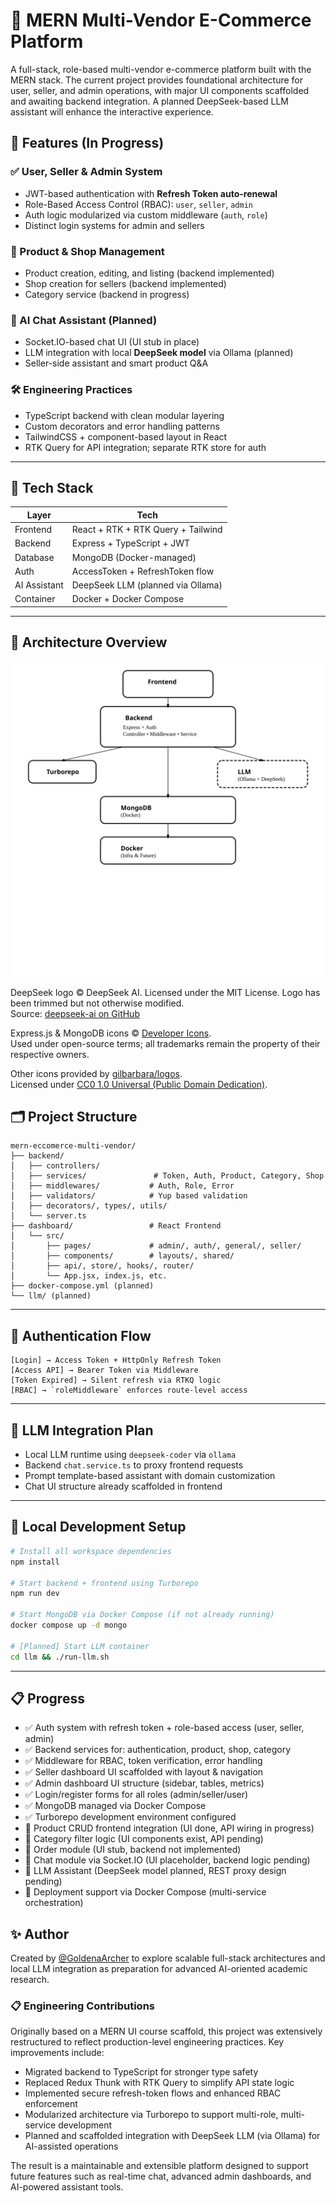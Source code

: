 # 🛒 MERN Multi-Vendor E-Commerce Platform

A full-stack, role-based multi-vendor e-commerce platform built with the MERN stack. The current project provides foundational architecture for user, seller, and admin operations, with major UI components scaffolded and awaiting backend integration. A planned DeepSeek-based LLM assistant will enhance the interactive experience.

## 🚀 Features (In Progress)

### ✅ User, Seller & Admin System

- JWT-based authentication with **Refresh Token auto-renewal**
- Role-Based Access Control (RBAC): `user`, `seller`, `admin`
- Auth logic modularized via custom middleware (`auth`, `role`)
- Distinct login systems for admin and sellers

### 🔄 Product & Shop Management

- Product creation, editing, and listing (backend implemented)
- Shop creation for sellers (backend implemented)
- Category service (backend in progress)

### 🧠 AI Chat Assistant (Planned)

- Socket.IO-based chat UI (UI stub in place)
- LLM integration with local **DeepSeek model** via Ollama (planned)
- Seller-side assistant and smart product Q&A

### 🛠️ Engineering Practices

- TypeScript backend with clean modular layering
- Custom decorators and error handling patterns
- TailwindCSS + component-based layout in React
- RTK Query for API integration; separate RTK store for auth

---

## 📂 Tech Stack

| Layer        | Tech                               |
| ------------ | ---------------------------------- |
| Frontend     | React + RTK + RTK Query + Tailwind |
| Backend      | Express + TypeScript + JWT         |
| Database     | MongoDB (Docker-managed)           |
| Auth         | AccessToken + RefreshToken flow    |
| AI Assistant | DeepSeek LLM (planned via Ollama)  |
| Container    | Docker + Docker Compose            |

---

## 📐 Architecture Overview

![System Architecture](./docs/architecture.svg)

DeepSeek logo © DeepSeek AI. Licensed under the MIT License. Logo has been trimmed but not otherwise modified.  
Source: [deepseek-ai on GitHub](https://github.com/deepseek-ai)

Express.js & MongoDB icons © [Developer Icons](https://github.com/xandemon/developer-icons).  
Used under open-source terms; all trademarks remain the property of their respective owners.

Other icons provided by [gilbarbara/logos](https://github.com/gilbarbara/logos).  
Licensed under [CC0 1.0 Universal (Public Domain Dedication)](https://creativecommons.org/publicdomain/zero/1.0/).

## 🗂 Project Structure

```
mern-eccomerce-multi-vendor/
├── backend/
│   ├── controllers/
│   ├── services/               # Token, Auth, Product, Category, Shop
│   ├── middlewares/           # Auth, Role, Error
│   ├── validators/            # Yup based validation
│   ├── decorators/, types/, utils/
│   └── server.ts
├── dashboard/                 # React Frontend
│   └── src/
│       ├── pages/             # admin/, auth/, general/, seller/
│       ├── components/        # layouts/, shared/
│       ├── api/, store/, hooks/, router/
│       └── App.jsx, index.js, etc.
├── docker-compose.yml (planned)
└── llm/ (planned)
```

---

## 🔐 Authentication Flow

```
[Login] → Access Token + HttpOnly Refresh Token
[Access API] → Bearer Token via Middleware
[Token Expired] → Silent refresh via RTKQ logic
[RBAC] → `roleMiddleware` enforces route-level access
```

---

## 🤖 LLM Integration Plan

- Local LLM runtime using `deepseek-coder` via `ollama`
- Backend `chat.service.ts` to proxy frontend requests
- Prompt template-based assistant with domain customization
- Chat UI structure already scaffolded in frontend

---

## 🧪 Local Development Setup

```bash
# Install all workspace dependencies
npm install

# Start backend + frontend using Turborepo
npm run dev

# Start MongoDB via Docker Compose (if not already running)
docker compose up -d mongo

# [Planned] Start LLM container
cd llm && ./run-llm.sh
```

---

## 📋 Progress

- ✅ Auth system with refresh token + role-based access (user, seller, admin)
- ✅ Backend services for: authentication, product, shop, category
- ✅ Middleware for RBAC, token verification, error handling
- ✅ Seller dashboard UI scaffolded with layout & navigation
- ✅ Admin dashboard UI structure (sidebar, tables, metrics)
- ✅ Login/register forms for all roles (admin/seller/user)
- ✅ MongoDB managed via Docker Compose
- ✅ Turborepo development environment configured
- 🚧 Product CRUD frontend integration (UI done, API wiring in progress)
- 🚧 Category filter logic (UI components exist, API pending)
- 🚧 Order module (UI stub, backend not implemented)
- 🚧 Chat module via Socket.IO (UI placeholder, backend logic pending)
- 🚧 LLM Assistant (DeepSeek model planned, REST proxy design pending)
- 🚧 Deployment support via Docker Compose (multi-service orchestration)

## ✨ Author

Created by [@GoldenaArcher](https://github.com/GoldenaArcher) to explore scalable full-stack architectures and local LLM integration as preparation for advanced AI-oriented academic research.

### 📋 Engineering Contributions

Originally based on a MERN UI course scaffold, this project was extensively restructured to reflect production-level engineering practices. Key improvements include:

- Migrated backend to TypeScript for stronger type safety
- Replaced Redux Thunk with RTK Query to simplify API state logic
- Implemented secure refresh-token flows and enhanced RBAC enforcement
- Modularized architecture via Turborepo to support multi-role, multi-service development
- Planned and scaffolded integration with DeepSeek LLM (via Ollama) for AI-assisted operations

The result is a maintainable and extensible platform designed to support future features such as real-time chat, advanced admin dashboards, and AI-powered assistant tools.
